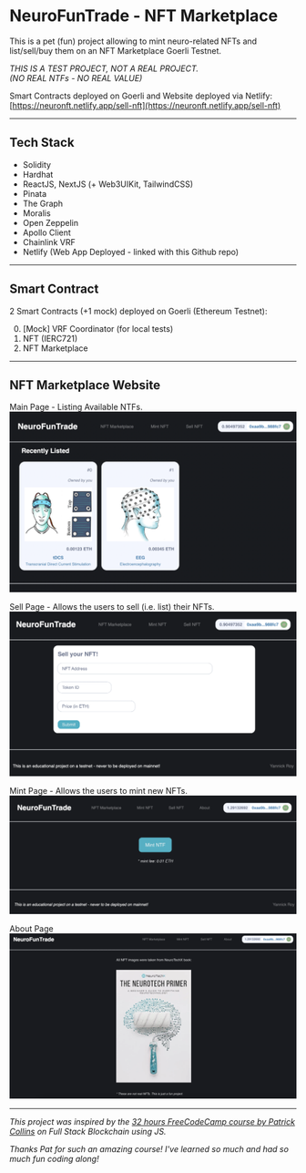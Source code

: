# NeuroFunTrade - NFT Marketplace

This is a pet (fun) project allowing to mint neuro-related NFTs and list/sell/buy them on an NFT Marketplace Goerli Testnet.

_THIS IS A TEST PROJECT, NOT A REAL PROJECT._  
_(NO REAL NTFs - NO REAL VALUE)_

Smart Contracts deployed on Goerli and Website deployed via Netlify: [https://neuronft.netlify.app/sell-nft](https://neuronft.netlify.app/sell-nft)

---

## Tech Stack

- Solidity
- Hardhat
- ReactJS, NextJS (+ Web3UIKit, TailwindCSS)
- Pinata
- The Graph
- Moralis
- Open Zeppelin
- Apollo Client
- Chainlink VRF
- Netlify (Web App Deployed - linked with this Github repo)

---

## Smart Contract

2 Smart Contracts (+1 mock) deployed on Goerli (Ethereum Testnet):

0. [Mock] VRF Coordinator (for local tests)
1. NFT (IERC721)
2. NFT Marketplace

---

## NFT Marketplace Website

Main Page - Listing Available NTFs.
![NTFs Listing](./img/nft-marketplace.png "NFT Marketplace - Listing")

Sell Page - Allows the users to sell (i.e. list) their NFTs.
![NTFs Sell](./img/sell-nft.png "NFT Marketplace - Sell")

Mint Page - Allows the users to mint new NFTs.
![NTFs Mint](./img/mint-nft.png "NFT Marketplace - Mint")

About Page
![About](./img/about-page.png "NFT Marketplace - About")

---

_This project was inspired by the [32 hours FreeCodeCamp course by Patrick Collins](https://www.youtube.com/watch?v=gyMwXuJrbJQ&ab_channel=freeCodeCamp.org) on Full Stack Blockchain using JS._

_Thanks Pat for such an amazing course! I've learned so much and had so much fun coding along!_
